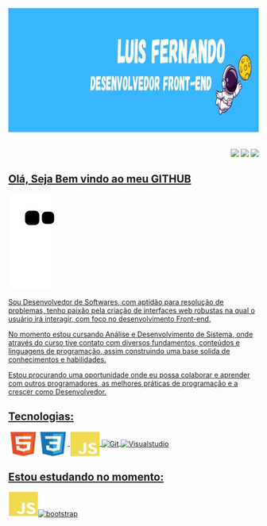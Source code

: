 <div>
<img height='250' src='https://github.com/Luisokl/Luisokl/blob/main/perfil/1671318988975.png?raw=true' /><br><br>

<p align='right'>
<a href="https://www.linkedin.com/in/luis-fernando-92834a221/" target="_blank"><img src="https://img.shields.io/badge/-LinkedIn-%230077B5?style=for-the-badge&logo=linkedin&logoColor=white" target="_blank"></a>
 <a href = "mailto:luis.melo.okl@outlook.com"><img src="https://img.shields.io/badge/-Gmail-%23333?style=for-the-badge&logo=gmail&logoColor=white" target="_blank"></a>
 <a href ='https://wa.me/5517992394982'><img src='https://img.shields.io/badge/WhatsApp-25D366?style=for-the-badge&logo=whatsapp&logoColor=white'>
 <br>
 </p>
 
 ## Olá, Seja Bem vindo ao meu GITHUB
 
 ![Snake animation](https://github.com/Luisokl/Luisokl/blob/output/github-contribution-grid-snake.svg)
 
 <p>Sou Desenvolvedor de Softwares, com aptidão para resolução de problemas, tenho paixão pela criação de interfaces web robustas na qual o usuário irá interagir, com foco no desenvolvimento Front-end.
  
 No momento estou cursando Análise e Desenvolvimento de Sistema, onde através do curso tive contato com diversos fundamentos, conteúdos e linguagens de programação, assim construindo uma base solida de conhecimentos e habilidades.
  
 Estou procurando uma oportunidade onde eu possa colaborar e aprender com outros programadores, as melhores práticas de programação e a crescer como Desenvolvedor.</p>

## Tecnologias:

  <img align="center" alt="HTML" height="50" width="60" src="https://raw.githubusercontent.com/devicons/devicon/master/icons/html5/html5-original.svg"><img align="center" alt="CSS" height="50" width="60" src="https://raw.githubusercontent.com/devicons/devicon/master/icons/css3/css3-original.svg">
  <img align="center" alt="Js" height="50" width="60" src="https://raw.githubusercontent.com/devicons/devicon/master/icons/javascript/javascript-plain.svg">
  <img align="center" alt="Git" height="50" width="60" src="https://cdn.jsdelivr.net/gh/devicons/devicon/icons/git/git-original.svg">
  <img align="center" alt="Visualstudio" height="50" width="60" src="https://cdn.jsdelivr.net/gh/devicons/devicon/icons/visualstudio/visualstudio-plain.svg" />  

## Estou estudando no momento:
<img alt="Js" height="50" width="60" src="https://raw.githubusercontent.com/devicons/devicon/master/icons/javascript/javascript-plain.svg"><img alt='bootstrap' height='50' width='60' src="https://cdn.jsdelivr.net/gh/devicons/devicon/icons/bootstrap/bootstrap-original.svg"  />


       
  
  



 

 
 






